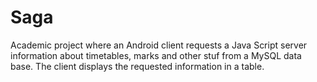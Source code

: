 # Saga
Academic project where an Android client requests a Java Script server information about timetables, marks and other stuf from a MySQL data base. The client displays the requested information in a table.
